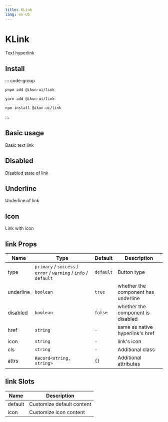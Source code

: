 ```yaml
---
title: KLink
lang: en-US
---
```


# KLink

Text hyperlink

## Install

::: code-group

```bash [pnpm]
pnpm add @ikun-ui/link
```

```bash [yarn]
yarn add @ikun-ui/link
```

```bash [npm]
npm install @ikun-ui/link
```

:::

## Basic usage

Basic text link

<demo src="../../../../example/link/basic.svelte" github='link'></demo>

## Disabled

Disabled state of link

<demo src="../../../../example/link/disabled.svelte" github='link'></demo>

## Underline

Underline of link

<demo src="../../../../example/link/underline.svelte" github='link'></demo>

## Icon

Link with icon

<demo src="../../../../example/link/icon.svelte" github='link'></demo>

## link Props

| Name      | Type                                                             | Default   | Description                         |
| --------- | ---------------------------------------------------------------- | --------- | ----------------------------------- |
| type      | `primary` / `success` / `error` / `warning` / `info` / `default` | `default` | Button type                         |
| underline | `boolean`                                                        | `true`    | whether the component has underline |
| disabled  | `boolean`                                                        | `false`   | whether the component is disabled   |
| href      | `string`                                                         | `-`       | same as native hyperlink's href     |
| icon      | `string`                                                         | `-`       | link's icon                         |
| cls       | `string`                                                         | `-`       | Additional class                    |
| attrs     | `Record<string, string>`                                         | `{}`      | Additional attributes               |

## link Slots

| Name    | Description               |
| ------- | ------------------------- |
| default | Customize default content |
| icon    | Customize icon content    |
